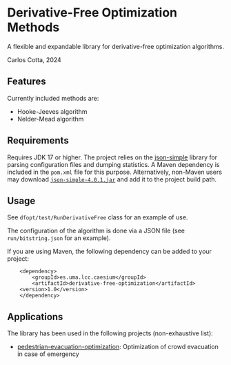 # Derivative-Free Optimization Methods 

A flexible and expandable library for derivative-free optimization algorithms. 

Carlos Cotta, 2024

## Features

Currently included methods are:

* Hooke-Jeeves algorithm
* Nelder-Mead algorithm

## Requirements

Requires JDK 17 or higher. The project relies on the [json-simple](https://cliftonlabs.github.io/json-simple/) library for parsing configuration files and dumping statistics. A Maven dependency is included in the `pom.xml` file for this purpose. Alternatively, non-Maven users may download [`json-simple-4.0.1.jar`](https://cliftonlabs.github.io/json-simple/target/json-simple-4.0.1.jar) and add it to the project build path.

## Usage 

See `dfopt/test/RunDerivativeFree` class for an example of use. 

The configuration of the algorithm is done via a JSON file (see `run/bitstring.json` for an example).

If you are using Maven, the following dependency can be added to your project:

~~~
    <dependency>
    	<groupId>es.uma.lcc.caesium</groupId>
    	<artifactId>derivative-free-optimization</artifactId>
  	<version>1.0</version>
    </dependency>
~~~

## Applications

The library has been used in the following projects (non-exhaustive list):

* [pedestrian-evacuation-optimization](https://github.com/Bio4Res/pedestrian-evacuation-optimization): Optimization of crowd evacuation in case of emergency

